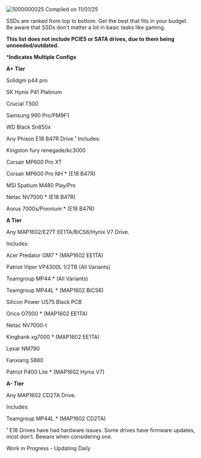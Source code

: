 ![1000000025](https://github.com/user-attachments/assets/1b92b61c-2b76-4eca-a553-e18a07e53f30)
Compiled on 11/01/25

SSDs are ranked from top to bottom. Get the best that fits in your budget. Be aware that SSDs don't matter a lot in basic tasks like gaming.

**This list does not include PCIE5 or SATA drives, due to them being unneeded/outdated.**

***Indicates Multiple Configs**

**A+ Tier**

Solidgm p44 pro

SK Hynix P41 Platinum

Crucial T500

Samsung 990 Pro/PM9F1

WD Black Sn850x

Any Phison E18 B47R Drive.¹ Includes:

Kingston fury renegade/kc3000

Corsair MP600 Pro XT

Corsair MP600 Pro NH * (E18 B47R)

MSI Spatium M480 Play/Pro

Netac NV7000 * (E18 B47R)

Aorus 7000s/Premium * (E18 B47R)

**A Tier**

Any MAP1602/E27T EE1TA/BiCS6/Hynix V7 Drive.

Includes:

Acer Predator GM7 * (MAP1602 EE1TA)

Patriot Viper VP4300L 1/2TB (All Variants)

Teamgroup MP44 * (All Variants)

Teamgroup MP44L * (MAP1602 BiCS6)

Silicon Power US75 Black PCB

Orico O7000 * (MAP1602 EE1TA)

Netac NV7000-t

Kingbank xg7000 * (MAP1602 EE1TA)

Lexar NM790

Fanxiang S880

Patriot P400 Lite * (MAP1602 Hynix V7)

**A- Tier**

Any MAP1602 CD2TA Drive.

Includes:

Teamgroup MP44L * (MAP1602 CD2TA)

¹ E18 Drives have had hardware issues. Some drives have firmware updates, most don't. Beware when considering one.

Work in Progress - Updating Daily 
